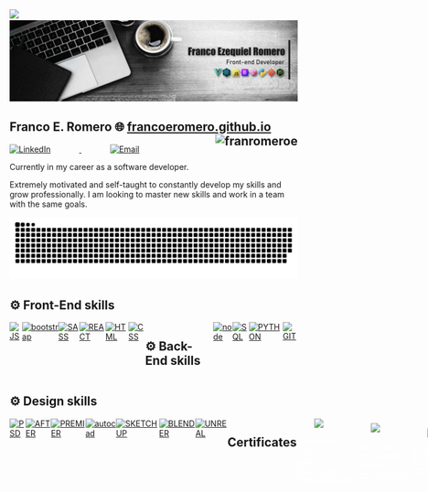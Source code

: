 <!--horizontal divider(gradiant)-->
<img src="https://user-images.githubusercontent.com/73097560/115834477-dbab4500-a447-11eb-908a-139a6edaec5c.gif">

<a href="https://francoeromero.github.io" target="_blank">
<img src="./img/zzzz9.jpg">
 </a>
 <h2>Franco E. Romero 🌐
 <a href="https://francoeromero.github.io" target="_blank"> francoeromero.github.io</a>
 <img align="right" src="https://komarev.com/ghpvc/?username=franromeroe&label=Views&color=080707&style=flat-square" alt="franromeroe" />  </h2>

 <p > 
<a href="https://www.linkedin.com/in/franco-ezequiel-romero-38ab541a3/" target="_blank" style="margin-right: 50px;">
  <img alt="LinkedIn" src="https://img.shields.io/badge/LinkedIn-@francoezequielromero-blue?style=flat&logo=linkedin" style="margin-right: 50px;"> 
</a>
<a href="mailto:franromeroeze@gmail.com" style="margin-right: 50px;">
  <img alt="Email" src="https://img.shields.io/badge/Email-francoeromero.m@gmail.com-blue?style=flat&logo=gmail" style="margin-right: 50px;">
</a>
 </p>
Currently in my career as a software developer.<br> 

Extremely motivated and self-taught to constantly develop my skills and grow professionally. I am looking to master new skills and work in a team with the same goals.<br>
<!-- I have a [YouTube channel](https://www.youtube.com/channel/UCj8VgHtcox46beRA0DcoPDA/) (in Spanish)  -->
<!--- snake -->
<div align="center">
  <img style='width=120%'  src="./svg/grid-snake.svg"
       alt="snake" /></a>
</div>



## ⚙ Front-End skills

<div style="display: flex;">

<!--
  <a href="#" style="cursor: pointer;">
     <img src="https://cdn-icons-png.flaticon.com/512/732/732212.png" alt="HTML" width="38"> 
  </a>
 
  <a href="#" style="cursor: pointer;">
     <img src="https://cdn.freebiesupply.com/logos/large/2x/css3-logo-png-transparent.png" alt="CSS" width="48"> 
  </a>
-->
  <a href="#" style="cursor: pointer;">
     <img src="https://skillicons.dev/icons?i=js" alt="JS" > 
  </a>
  <a href="#" style="cursor: pointer;">
     <img src="https://skillicons.dev/icons?i=bootstrap" alt="bootstrap"> 
  </a>

  <a href="#" style="cursor: pointer;">
     <img src="https://skillicons.dev/icons?i=sass" alt="SASS" > 
  </a>

   <a href="#" style="cursor: pointer;">
     <img src="https://skillicons.dev/icons?i=react" alt="REACT"> 
  </a>
    <a href="#" style="cursor: pointer;">
     <img src="https://skillicons.dev/icons?i=html" alt="HTML" > 
  </a>
 
  <a href="#" style="cursor: pointer;">
     <img src="https://skillicons.dev/icons?i=css" alt="CSS"> 
  </a>
 
 ## ⚙ Back-End skills
  <a href="#" style="cursor: pointer;">
     <img src="https://skillicons.dev/icons?i=nodejs" alt="node"> 
  </a>
  <a href="#" style="cursor: pointer;">
     <img src="https://skillicons.dev/icons?i=sqlite" alt="SQL"> 
  </a>
  
  <a href="#" style="cursor: pointer;">
     <img src="https://skillicons.dev/icons?i=python" alt="PYTHON" > 
  </a>

  <a href="#" style="cursor: pointer;">
     <img src="https://skillicons.dev/icons?i=git" alt="GIT" > 
  </a>
 
 
 
</div>




## ⚙ Design skills

<div style="display: flex;">
   <a href="#" style="cursor: pointer;">
<img src="https://skillicons.dev/icons?i=ps" alt="PSD"> 
  </a>

 <a href="#" style="cursor: pointer;">
 <img src="https://skillicons.dev/icons?i=ae" alt="AFTER" > 
 </a>
 
   <a href="#" style="cursor: pointer;">
 <img src="https://skillicons.dev/icons?i=pr" alt="PREMIER"> 
  </a>
  
 <a href="#" style="cursor: pointer;">
<img src="https://skillicons.dev/icons?i=autocad" alt="autocad"> 
  </a>


 <a href="#" style="cursor: pointer;">
 <img src="https://skillicons.dev/icons?i=sketchup" alt="SKETCHUP"> 
  </a>
 <a href="#" style="cursor: pointer;">
 <img src="https://skillicons.dev/icons?i=blender" alt="BLENDER">  
  </a>

   <a href="#" style="cursor: pointer;">
 <img src="https://skillicons.dev/icons?i=unreal" alt="UNREAL"> 
  </a>

  <!--
 <a href="#" style="cursor: pointer;">
 <img src="https://e7.pngegg.com/pngimages/993/910/png-clipart-autodesk-3ds-max-3ds-physx-3d-computer-graphics-others-miscellaneous-angle.png" alt="3dsmax"  width="45" height="45"> 
  </a>
 <a href="#" style="cursor: pointer;">
<img src="https://mashyo.com/wp-content/uploads/2022/04/make-things-transparent-in-revit.png" alt="revit" width="45" height="45"> 
  </a>
  </a>
 <a href="#" style="cursor: pointer;">
 <img src="https://seeklogo.com/images/L/lumion-3d-logo-948AF388BD-seeklogo.com.png" alt="LUMION" width="45" height="45">
  </a>

</div>
 -->

## Certificates
<div style="display: flex;">
 
  <a style="display: flex; justify-content: center; align-items: center; flex-direction: column; color: white;" href="https://www.freecodecamp.org/certification/franromero/javascript-algorithms-and-data-structures" target="_blank" style="margin-right: 50px;">
  <img src="https://cdn.pixabay.com/photo/2022/01/03/19/03/certificate-6913406_960_720.png" width="38"> <p style="color: white;">JavaScript Algorithms and Data Structures - Freecodecamp</p>
</a> 

<a style="display: flex; justify-content: center; align-items: center; flex-direction: column; color: white;" href="https://www.freecodecamp.org/certification/franromero/front-end-development-libraries" target="_blank" style="margin-right: 50px;">
  <img src="https://cdn.pixabay.com/photo/2022/01/03/19/03/certificate-6913406_960_720.png" width="38"> <p style="color: white;">Front-End Development Libraries - Freecodecamp</p>
</a> 
 
<a style="display: flex; justify-content: center; align-items: center; flex-direction: column; color: white;" href="https://www.freecodecamp.org/certification/franromero/responsive-web-design" target="_blank" style="margin-right: 50px;">
  <img src="https://cdn.pixabay.com/photo/2022/01/03/19/03/certificate-6913406_960_720.png" width="38"> <p style="color: white;">Responsive Web Design - Freecodecamp</p>
</a>  
 
 <a style="display: flex; justify-content: center; align-items: center; flex-direction: column; color: white;" href="https://storage.googleapis.com/openvitae-prod/diplomas%2F591438d4-0278-4983-bbd8-46efacdc33b4.pdf" target="_blank" style="margin-right: 50px;">
  <img src="https://cdn.pixabay.com/photo/2022/01/03/19/03/certificate-6913406_960_720.png" width="38"> <p style="color: white;">HTML CSS - OpenBootcamp</p>
</a>  
 
 <a style="display: flex; justify-content: center; align-items: center; flex-direction: column; color: white;" href="https://community.open-bootcamp.com/user/francoeromero/certificaciones/a58734f1-2684-43a9-aca7-1783f56cb990" target="_blank" style="margin-right: 50px;">
  <img src="https://cdn.pixabay.com/photo/2022/01/03/19/03/certificate-6913406_960_720.png" width="38"> <p style="color: white;">JavaScript - OpenBootcamp</p>
</a>  
 
 </div>










